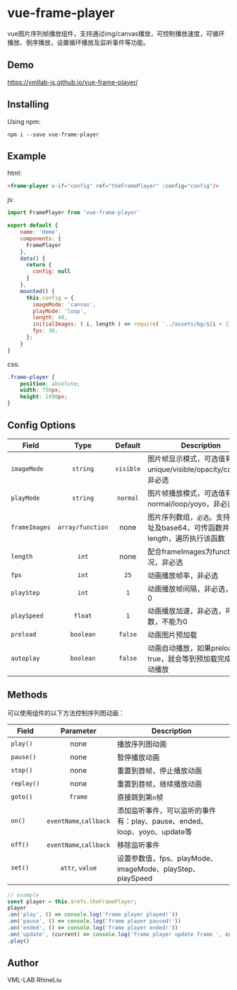 # vue-frame-player

vue图片序列帧播放组件，支持通过img/canvas播放，可控制播放速度，可循环播放、倒序播放，设置循环播放及监听事件等功能。

## Demo
https://vmllab-js.github.io/vue-frame-player/

## Installing
Using npm:
```
npm i --save vue-frame-player
```

## Example
html:
```html
<frame-player v-if="config" ref="theFramePlayer" :config="config"/>
```
js:
```javascript
import FramePlayer from 'vue-frame-player'

export default {
    name: 'Home',
    components: {
      FramePlayer
    },
    data() {
      return {
        config: null
      }
    },
    mounted() {
      this.config = {
        imageMode: 'canvas',
        playMode: 'loop',
        length: 40,
        initialImages: ( i, length ) => require( `../assets/bg/${i + 1}.jpg` ),
        fps: 30,
      };
    }
}
```
css:
```scss
.frame-player {
    position: absolute;
    width: 750px;
    height: 1490px;
}
```

## Config Options
| Field         | Type              | Default   | Description                           | 
| ------------- |:-----------------:| :------:  | ------------------------------------  |
| `imageMode`   | `string`          | `visible` | 图片帧显示模式，可选值有unique/visible/opacity/canvas，非必选 |
| `playMode`    | `string`          | `normal`  | 图片帧播放模式，可选值有normal/loop/yoyo，非必选      |
| `frameImages` | `array/function`  | none      | 图片序列数组，`必选`。支持图片地址及base64，可传函数并传length，遍历执行该函数 |
| `length`      | `int`             | none      | 配合frameImages为function的情况，非必选     |
| `fps`         | `int`             | `25`      | 动画播放帧率，非必选        |
| `playStep`    | `int`             | `1`       | 动画播放帧间隔，非必选，不能为0 |
| `playSpeed`   | `float`           | `1`       | 动画播放加速，非必选，可以是负数，不能为0 |
| `preload`     | `boolean`         | `false`   | 动画图片预加载 |
| `autoplay`    | `boolean`         | `false`   | 动画自动播放，如果preload为true，就会等到预加载完成才会自动播放 |

## Methods
可以使用组件的以下方法控制序列图动画：

| Field           | Parameter              | Description                         | 
| --------------- | :--------------------: | ----------------------------------- |
| `play()`        | none                   | 播放序列图动画 |
| `pause()`       | none                   | 暂停播放动画 |
| `stop()`        | none                   | 重置到首帧，停止播放动画 |
| `replay()`      | none                   | 重置到首帧，继续播放动画 |
| `goto()`        | `frame`                | 直接跳到第`n`帧 |
| `on()`          | `eventName`,`callback` | 添加监听事件，可以监听的事件有：play、pause、ended、loop、yoyo、update等 |
| `off()`         | `eventName`,`callback` | 移除监听事件 |
| `set()`         | `attr`, `value`        | 设置参数值，fps、playMode、imageMode、playStep、playSpeed |

```javascript
// example
const player = this.$refs.theFramePlayer;
player
.on('play', () => console.log('frame player played!'))
.on('pause', () => console.log('frame player paused!'))
.on('ended', () => console.log('frame player ended!'))
.on('update', (current) => console.log('frame player update frame ', current))
.play()
```

## Author
VML-LAB RhineLiu